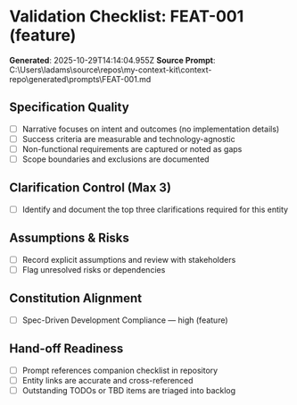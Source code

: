 # Validation Checklist: FEAT-001 (feature)

**Generated**: 2025-10-29T14:14:04.955Z
**Source Prompt**: C:\Users\ladams\source\repos\my-context-kit\context-repo\generated\prompts\FEAT-001.md

## Specification Quality
- [ ] Narrative focuses on intent and outcomes (no implementation details)
- [ ] Success criteria are measurable and technology-agnostic
- [ ] Non-functional requirements are captured or noted as gaps
- [ ] Scope boundaries and exclusions are documented

## Clarification Control (Max 3)
- [ ] Identify and document the top three clarifications required for this entity

## Assumptions & Risks
- [ ] Record explicit assumptions and review with stakeholders
- [ ] Flag unresolved risks or dependencies

## Constitution Alignment
- [ ] Spec-Driven Development Compliance — high (feature)

## Hand-off Readiness
- [ ] Prompt references companion checklist in repository
- [ ] Entity links are accurate and cross-referenced
- [ ] Outstanding TODOs or TBD items are triaged into backlog
